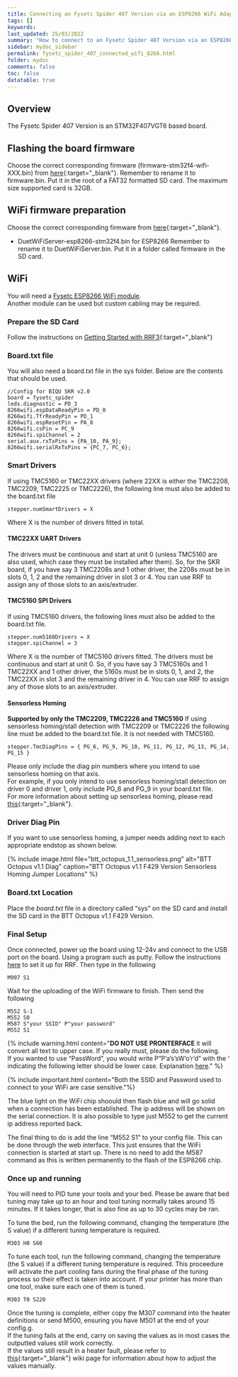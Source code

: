 ```yaml
---
title: Connecting an Fysetc Spider 407 Version via an ESP8266 WiFi Adapter
tags: []
keywords: 
last_updated: 25/03/2022
summary: "How to connect to an Fysetc Spider 407 Version via an ESP8266 WiFi Adapter"
sidebar: mydoc_sidebar
permalink: fysetc_spider_407_connected_wifi_8266.html
folder: mydoc
comments: false
toc: false
datatable: true
---
```


## Overview

The Fysetc Spider 407 Version is an STM32F407VGT6 based board.

## Flashing the board firmware

Choose the correct corresponding firmware (firmware-stm32f4-wifi-XXX.bin) from [here](https://github.com/gloomyandy/RepRapFirmware/releases){:target="_blank"}. Remember to rename it to firmware.bin. Put it in the root of a FAT32 formatted SD card. The maximum size supported card is 32GB.   

## WiFi firmware preparation
Choose the correct corresponding firmware from [here](https://github.com/gloomyandy/DuetWiFiSocketServer/releases){:target="_blank"}. 
* DuetWiFiServer-esp8266-stm32f4.bin for ESP8266
Remember to rename it to DuetWiFiServer.bin. Put it in a folder called firmware in the SD card.  

## WiFi

You will need a [Fysetc ESP8266 WiFi module](https://www.aliexpress.com/item/1005003145645569.html).  
Another module can be used but custom cabling may be required.   

### Prepare the SD Card

Follow the instructions on [Getting Started with RRF3](getting_started.html){:target="_blank"}

### Board.txt file

You will also need a board.txt file in the sys folder. Below are the contents that should be used. 

```
//Config for BIQU SKR v2.0
board = fysetc_spider
leds.diagnostic = PD_3
8266wifi.espDataReadyPin = PD_0
8266wifi.TfrReadyPin = PD_1
8266wifi.espResetPin = PA_8
8266wifi.csPin = PC_9
8266wifi.spiChannel = 2
serial.aux.rxTxPins = {PA_10, PA_9};
8266wifi.serialRxTxPins = {PC_7, PC_6};
```

### Smart Drivers

If using TMC5160 or TMC22XX drivers (where 22XX is either the TMC2208, TMC2209, TMC2225 or TMC2226), the following line must also be added to the board.txt file
```
stepper.numSmartDrivers = X
```
Where X is the number of drivers fitted in total.

#### TMC22XX UART Drivers

The drivers must be continuous and start at unit 0 (unless TMC5160 are also used, which case they must be installed after them). So, for the SKR board, if you have say 3 TMC2208s and 1 other driver, the 2208s must be in slots 0, 1, 2 and the remaining driver in slot 3 or 4. You can use RRF to assign any of those slots to an axis/extruder. 

#### TMC5160 SPI Drivers

If using TMC5160 drivers, the following lines must also be added to the board.txt file.  
```
stepper.num5160Drivers = X
stepper.spiChannel = 3
```
Where X is the number of TMC5160 drivers fitted. The drivers must be continuous and start at unit 0. So, if you have say 3 TMC5160s and 1 TMC22XX and 1 other driver, the 5160s must be in slots 0, 1, and 2, the TMC22XX in slot 3 and the remaining driver in 4. You can use RRF to assign any of those slots to an axis/extruder.  

#### Sensorless Homing

**Supported by only the TMC2209, TMC2226 and TMC5160**
If using sensorless homing/stall detection with TMC2209 or TMC2226 the following line must be added to the board.txt file. It is not needed with TMC5160.
```
stepper.TmcDiagPins = { PG_6, PG_9, PG_10, PG_11, PG_12, PG_13, PG_14, PG_15 }
```
Please only include the diag pin numbers where you intend to use sensorless homing on that axis.  
For example, if you only intend to use sensorless homing/stall detection on driver 0 and driver 1, only include PG_6 and PG_9 in your board.txt file.  
For more information about setting up sensorless homing, please read [this](sensorless.html){:target="_blank"}.  

### Driver Diag Pin

If you want to use sensorless homing, a jumper needs adding next to each appropriate endstop as shown below.

{% include image.html file="btt_octopus_1.1_sensorless.png" alt="BTT Octopus v1.1 Diag" caption="BTT Octopus v1.1 F429 Version Sensorless Homing Jumper Locations" %}

### Board.txt Location

Place the *board.txt* file in a directory called "sys" on the SD card and install the SD card in the BTT Octopus v1.1 F429 Version.     

### Final Setup

Once connected, power up the board using 12-24v and connect to the USB port on the board. Using a program such as putty. Follow the instructions [here](putty.html) to set it up for RRF. Then type in the following  

```
M997 S1
```
Wait for the uploading of the WiFi firmware to finish. Then send the following
```
M552 S-1
M552 S0
M587 S"your SSID" P"your password"
M552 S1
```

{% include warning.html content="**DO NOT USE PRONTERFACE** it will convert all text to upper case. If you really must, please do the following. <br/>  If you wanted to use “PassWord”, you would write P”P’a’s’sW’o’r’d” with the ‘ indicating the following letter should be lower case. Explanation [here](https://docs.duet3d.com/en/User_manual/Reference/Gcodes#m587-add-wifi-host-network-to-remembered-list-or-list-remembered-networks)." %}

{% include important.html content="Both the SSID and Password used to connect to your WiFi are case sensitive."%}

The blue light on the WiFi chip shoould then flash blue and will go solid when a connection has been established. The ip address will be shown on the serial connection. It is also possible to type just M552 to get the current ip address reported back.

The final thing to do is add the line “M552 S1” to your config file. This can be done through the web interface. This just ensures that the WiFi connection is started at start up. There is no need to add the M587 command as this is written permanently to the flash of the ESP8266 chip.  

### Once up and running

You will need to PID tune your tools and your bed. Please be aware that bed tuning may take up to an hour and tool tuning normally takes around 15 minutes. If it takes longer, that is also fine as up to 30 cycles may be ran.  

To tune the bed, run the following command, changing the temperature (the S value) if a different tuning temperature is required.  
```
M303 H0 S60
```  

To tune each tool, run the following command, changing the temperature (the S value) if a different tuning temperature is required. This proceedure will activate the part cooling fans during the final phase of the tuning process so their effect is taken into account. If your printer has more than one tool, make sure each one of them is tuned.  
```
M303 T0 S220
```

Once the tuning is complete, either copy the M307 command into the heater definitions or send M500, ensuring you have M501 at the end of your config.g.  
If the tuning fails at the end, carry on saving the values as in most cases the outputted values still work correctly.  
If the values still result in a heater fault, please refer to [this](https://docs.duet3d.com/en/User_manual/Connecting_hardware/Heaters_tuning#setting-the-model-parameters-manually){:target="_blank"} wiki page for information about how to adjust the values manually.  